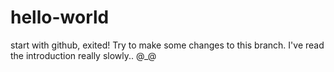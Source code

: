 # hello-world
start with github, exited!
Try to make some changes to this branch. I've read the introduction really slowly.. @_@
